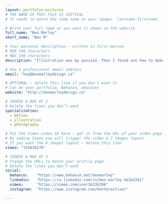 ```yaml
---
layout: portfolio-pictures
# THE NAME OF THIS FILE IS CRITICAL
# It needs to match the same name as your images `lastname-firstname`

# Write your full name as you want it shown on the website
full_name: "Ben Marley"
short_name: "Ben M"

# Your personal description — written in first-person
# MIN 100 characters
# MAX 140 characters
description: "Illustration was my passion. Then I found out how to make the illustrations move and it changed my whole outlook on the design world."

# Use a professional email address
email: "hey@benmarleydesign.ca"

# OPTIONAL — delete this line if you don't want it
# Can be your portfolio, Behance, whatever
website: "http://benmarleydesign.ca"

# CHOOSE A MAX OF 3
# Delete the lines you don’t want
specialization:
  - motion
  - illustration
  - photography

# Put the Vimeo video ID here — get it from the URL of your video page
# By adding Vimeo you will trigger the video & 2 images layout
# If you want the 4 images layout — delete this line
vimeo: "155039270"

# CHOOSE A MAX OF 3
# Change the URLs to match your profile page
# Delete the lines you don’t want
social:
  behance:    "https://www.behance.net/benmarley"
  linkedin:   "https://ca.linkedin.com/in/ben-marley-4a1b22b1"
  vimeo:      "https://vimeo.com/user36336296"
  instagram:  "https://www.instagram.com/benteractive/"

---
```


